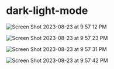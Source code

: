 # dark-light-mode

![Screen Shot 2023-08-23 at 9 57 12 PM](https://github.com/dilhansiriwardhana/dark-light-mode/assets/76891526/8642eea2-389a-4196-9843-3ba9e8ea48df)

![Screen Shot 2023-08-23 at 9 57 23 PM](https://github.com/dilhansiriwardhana/dark-light-mode/assets/76891526/686ff17d-f680-4a65-a9bf-4d6cef284751)

![Screen Shot 2023-08-23 at 9 57 31 PM](https://github.com/dilhansiriwardhana/dark-light-mode/assets/76891526/14c3eef7-7af6-48d9-b406-220ee177a605)

![Screen Shot 2023-08-23 at 9 57 42 PM](https://github.com/dilhansiriwardhana/dark-light-mode/assets/76891526/fa29b931-394b-4ba8-b725-b1c50d83dc7e)
